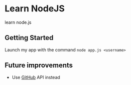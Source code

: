 # Learn NodeJS
learn node.js

## Getting Started
Launch my app with the command `node app.js <username>`

## Future improvements
- Use [GitHub](https://github.com) API instead